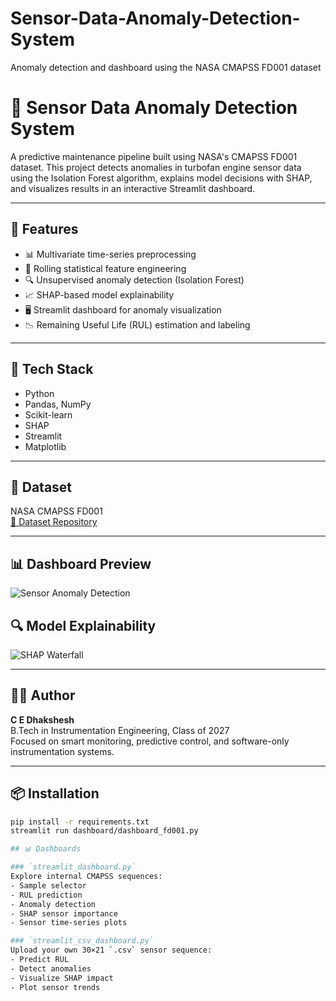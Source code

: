 # Sensor-Data-Anomaly-Detection-System
Anomaly detection and dashboard using the NASA CMAPSS FD001 dataset
# 🚀 Sensor Data Anomaly Detection System

A predictive maintenance pipeline built using NASA's CMAPSS FD001 dataset. This project detects anomalies in turbofan engine sensor data using the Isolation Forest algorithm, explains model decisions with SHAP, and visualizes results in an interactive Streamlit dashboard.

---

## 🔧 Features

- 📊 Multivariate time-series preprocessing
- 🧠 Rolling statistical feature engineering
- 🔍 Unsupervised anomaly detection (Isolation Forest)
- 📈 SHAP-based model explainability
- 🖥️ Streamlit dashboard for anomaly visualization
- 📉 Remaining Useful Life (RUL) estimation and labeling

---

## 🧪 Tech Stack

- Python
- Pandas, NumPy
- Scikit-learn
- SHAP
- Streamlit
- Matplotlib

---

## 📁 Dataset

NASA CMAPSS FD001  
[🔗 Dataset Repository](https://www.nasa.gov/content/prognostics-center-of-excellence-data-set-repository)

---

## 📊 Dashboard Preview

![Sensor Anomaly Detection](images/sensor_anomaly_graph.png)

## 🔍 Model Explainability

![SHAP Waterfall](images/shap_waterfall_chart.png)

---

## 👨‍💻 Author

**C E Dhakshesh**  
B.Tech in Instrumentation Engineering, Class of 2027  
Focused on smart monitoring, predictive control, and software-only instrumentation systems.

---

## 📦 Installation

```bash
pip install -r requirements.txt
streamlit run dashboard/dashboard_fd001.py

## 📊 Dashboards

### `streamlit_dashboard.py`
Explore internal CMAPSS sequences:
- Sample selector
- RUL prediction
- Anomaly detection
- SHAP sensor importance
- Sensor time-series plots

### `streamlit_csv_dashboard.py`
Upload your own 30×21 `.csv` sensor sequence:
- Predict RUL
- Detect anomalies
- Visualize SHAP impact
- Plot sensor trends

